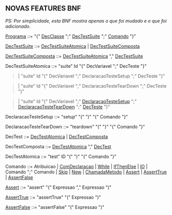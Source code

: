 ## NOVAS FEATURES BNF
_PS: Por simplicidade, esta BNF mostra apenas o que foi mudado e o que foi adicionado_.

[Programa](https://github.com/vitormf/PLP/blob/oo1-unit-test/Objetos1/src/loo1/plp/orientadaObjetos1/Programa.java) ::= "{" [DecClasse](https://github.com/vitormf/PLP/blob/oo1-unit-test/Objetos1/src/loo1/plp/orientadaObjetos1/declaracao/classe/DecClasse.java) ";" [DecTestSuite](https://github.com/vitormf/PLP/blob/oo1-unit-test/Objetos1/src/loo1/plp/orientadaObjetos1/declaracao/classe/DecTesteSuite.java) ";" [Comando](https://github.com/vitormf/PLP/blob/oo1-unit-test/Objetos1/src/loo1/plp/orientadaObjetos1/comando/Comando.java) "}"

[DecTestSuite](https://github.com/vitormf/PLP/blob/oo1-unit-test/Objetos1/src/loo1/plp/orientadaObjetos1/declaracao/classe/DecTesteSuite.java) ::= [DecTestSuiteAtomica](https://github.com/vitormf/PLP/blob/oo1-unit-test/Objetos1/src/loo1/plp/orientadaObjetos1/declaracao/classe/DecTesteSuiteSimples.java) | [DecTestSuiteComposta](https://github.com/vitormf/PLP/blob/oo1-unit-test/Objetos1/src/loo1/plp/orientadaObjetos1/declaracao/classe/DecTesteSuiteComposta.java)

[DecTestSuiteComposta](https://github.com/vitormf/PLP/blob/oo1-unit-test/Objetos1/src/loo1/plp/orientadaObjetos1/declaracao/classe/DecTesteSuiteComposta.java) ::= [DecTestSuiteAtomica](https://github.com/vitormf/PLP/blob/oo1-unit-test/Objetos1/src/loo1/plp/orientadaObjetos1/declaracao/classe/DecTesteSuiteSimples.java) "," [DecTestSuite](https://github.com/vitormf/PLP/blob/oo1-unit-test/Objetos1/src/loo1/plp/orientadaObjetos1/declaracao/classe/DecTesteSuite.java)

DecTestSuiteAtomica ::= "suite" Id "{" DecVariavel ";" DecTeste "}"  

> | "suite" Id "{" DecVariavel ";" DeclaracaoTesteSetup ";" DecTeste "}"  

> | "suite" Id "{" DecVariavel ";" DeclaracaoTesteTearDown ";" DecTeste "}"  

> | "suite" Id "{" DecVariavel ";" [DeclaracaoTesteSetup](https://github.com/vitormf/PLP/blob/oo1-unit-test/Objetos1/src/loo1/plp/orientadaObjetos1/declaracao/procedimento/DecTesteSetup.java) ";" [DeclaracaoTesteTearDown](https://github.com/vitormf/PLP/blob/oo1-unit-test/Objetos1/src/loo1/plp/orientadaObjetos1/declaracao/procedimento/DecTesteTearDown.java) ";" [DecTeste](https://github.com/vitormf/PLP/blob/oo1-unit-test/Objetos1/src/loo1/plp/orientadaObjetos1/declaracao/procedimento/DecTeste.java) "}"

DeclaracaoTesteSetup ::= "setup" "(" ")" "{" Comando "}"

DeclaracaoTesteTearDown ::= "teardown" "(" ")" "{" Comando "}"

DecTest ::= [DecTestAtomica](https://github.com/vitormf/PLP/blob/oo1-unit-test/Objetos1/src/loo1/plp/orientadaObjetos1/declaracao/procedimento/DecTesteSimples.java) | [DecTestComposta](https://github.com/vitormf/PLP/blob/oo1-unit-test/Objetos1/src/loo1/plp/orientadaObjetos1/declaracao/procedimento/DecTesteComposta.java)

DecTestComposta ::= [DecTestAtomica](https://github.com/vitormf/PLP/blob/oo1-unit-test/Objetos1/src/loo1/plp/orientadaObjetos1/declaracao/procedimento/DecTesteSimples.java) "," [DecTest](https://github.com/vitormf/PLP/blob/oo1-unit-test/Objetos1/src/loo1/plp/orientadaObjetos1/declaracao/procedimento/DecTeste.java)

DecTestAtomica ::= "test" ID "(" ")" "{" Comando "}"

Comando ::= Atribuicao
            | [ComDeclaracao](https://github.com/vitormf/PLP/blob/oo1-unit-test/Objetos1/src/loo1/plp/orientadaObjetos1/comando/ComDeclaracao.java)
            | [While](https://github.com/vitormf/PLP/blob/oo1-unit-test/Objetos1/src/loo1/plp/orientadaObjetos1/comando/While.java)
            | [IfThenElse](https://github.com/vitormf/PLP/blob/oo1-unit-test/Objetos1/src/loo1/plp/orientadaObjetos1/comando/IfThenElse.java)
            | [IO](https://github.com/vitormf/PLP/blob/oo1-unit-test/Objetos1/src/loo1/plp/orientadaObjetos1/comando/IO.java)
            | Comando ";" Comando
            | [Skip](https://github.com/vitormf/PLP/blob/oo1-unit-test/Objetos1/src/loo1/plp/orientadaObjetos1/comando/Skip.java)
            | [New](https://github.com/vitormf/PLP/blob/oo1-unit-test/Objetos1/src/loo1/plp/orientadaObjetos1/comando/New.java)
            | [ChamadaMetodo](https://github.com/vitormf/PLP/blob/oo1-unit-test/Objetos1/src/loo1/plp/orientadaObjetos1/comando/ChamadaMetodo.java)
            | [Assert](https://github.com/vitormf/PLP/blob/oo1-unit-test/Objetos1/src/loo1/plp/orientadaObjetos1/comando/ChamadaAssert.java)
            | [AssertTrue](https://github.com/vitormf/PLP/blob/oo1-unit-test/Objetos1/src/loo1/plp/orientadaObjetos1/comando/ChamadaAssertTrue.java)
            | [AssertFalse](https://github.com/vitormf/PLP/blob/oo1-unit-test/Objetos1/src/loo1/plp/orientadaObjetos1/comando/ChamadaAssertFalse.java)

[Assert](https://github.com/vitormf/PLP/blob/oo1-unit-test/Objetos1/src/loo1/plp/orientadaObjetos1/comando/ChamadaAssert.java) ::=  "assert" "(" Expressao "," Expressao ")"

[AssertTrue](https://github.com/vitormf/PLP/blob/oo1-unit-test/Objetos1/src/loo1/plp/orientadaObjetos1/comando/ChamadaAssertTrue.java) ::=  "assertTrue" "(" Expressao ")"

[AssertFalse](https://github.com/vitormf/PLP/blob/oo1-unit-test/Objetos1/src/loo1/plp/orientadaObjetos1/comando/ChamadaAssertFalse.java) ::=  "assertFalse" "(" Expressao ")"

